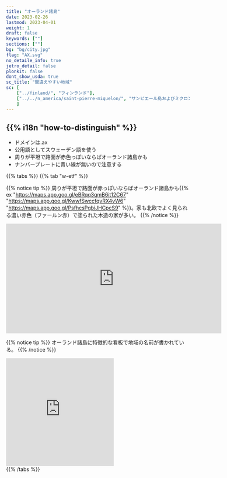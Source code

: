 ```yaml
---
title: "オーランド諸島"
date: 2023-02-26
lastmod: 2023-04-01
weight: 1
draft: false
keywords: [""]
sections: [""]
bg: "bg/city.jpg"
flag: "AX.svg"
no_detaile_info: true
jetro_detail: false
plonkit: false
dont_show_usda: true
sc_title: "間違えやすい地域"
sc: [
    ["../finland/", "フィンランド"],
    ["../../n_america/saint-pierre-miquelon/", "サンピエール島およびミクロン島"],
    ]
---
```


<div class="main-desciption country-description">
    <h2 class="section-title">{{% i18n "how-to-distinguish" %}}</h2>
    <ul class="rule-list">
        <li>ドメインは<span class="quiz">.ax</span></li>
        <li>公用語として<span class="quiz">スウェーデン</span>語を使う</li>
        <li>周りが平坦で路面が<span class="quiz">赤</span>色っぽいならばオーランド諸島かも</li>
        <li>ナンバープレートに青い線が無いので注意する</li>
    </ul>
</div>

{{% tabs %}}
{{% tab "w-etf" %}}

{{% notice tip %}}
周りが平坦で路面が赤っぽいならば<span class="quiz">オーランド諸島</span>かも{{% ex "https://maps.app.goo.gl/eBRqq3qmB6it12C67" "https://maps.app.goo.gl/KwwfSwccfqvRX4vW6" "https://maps.app.goo.gl/PsfhcsPgbiJHCpcS9" %}}。家も北欧でよく見られる<span class="quiz">濃い赤色（ファールン赤）</span>で塗られた木造の家が多い。
{{% /notice %}}

<div class="googlemap-if">
<iframe src="https://www.google.com/maps/embed?pb=!4v1683304964827!6m8!1m7!1sokFpcohpdGeZkJRKW_YHtw!2m2!1d60.27129339194121!2d20.0907481656607!3f79.11308737205576!4f-0.6450475577199626!5f1.575228518286084" width="590" height="300" style="border:0;" allowfullscreen="" loading="lazy" referrerpolicy="no-referrer-when-downgrade"></iframe>
</div>

{{% notice tip %}}
オーランド諸島に特徴的な看板で地域の名前が書かれている。
{{% /notice %}}
<div class="googlemap-if">
<iframe src="https://www.google.com/maps/embed?pb=!4v1683305150891!6m8!1m7!1snEvPM2ggzYQOdUPo94q5kg!2m2!1d60.36726077999457!2d19.91731989363016!3f337.6565221207833!4f-14.436875011049167!5f2.87188184285781" width="295" height="295" style="border:0;" allowfullscreen="" loading="lazy" referrerpolicy="no-referrer-when-downgrade"></iframe>
</div>
{{% /tabs %}}